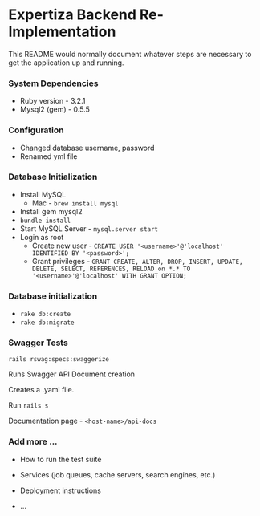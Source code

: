 # Expertiza Backend Re-Implementation

This README would normally document whatever steps are necessary to get the
application up and running.

### System Dependencies
* Ruby version - 3.2.1
* Mysql2 (gem) - 0.5.5

### Configuration
* Changed database username, password
* Renamed yml file

### Database Initialization
* Install MySQL
  * Mac - ``` brew install mysql ```
* Install gem mysql2
* ```bundle install ```
* Start MySQL Server - ``` mysql.server start ```
* Login as root
  * Create new user - ``` CREATE USER '<username>'@'localhost' IDENTIFIED BY '<password>'; ```
  * Grant privileges - ``` GRANT CREATE, ALTER, DROP, INSERT, UPDATE, DELETE, SELECT, REFERENCES, RELOAD on *.* TO '<username>'@'localhost' WITH GRANT OPTION; ```

### Database initialization
* ```rake db:create```
* ```rake db:migrate```

### Swagger Tests
```rails rswag:specs:swaggerize```

Runs Swagger API Document creation

Creates a .yaml file.

Run ```rails s```

Documentation page - ```<host-name>/api-docs```
### Add more ...
* How to run the test suite

* Services (job queues, cache servers, search engines, etc.)

* Deployment instructions

* ...